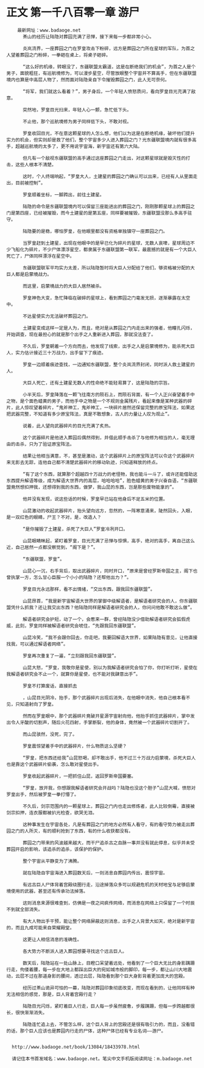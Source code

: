 # 正文 第一千八百零一章 游尸
        最新网址：www.badaoge.net
          茶山的经历让陆隐对葬园充满了忌惮，接下来每一步都非常小心。
      
          炎岚流界，一座葬园之门在罗皇攻击下粉碎，远方是葬园之门所在星球的军队，为首之人望着葬园之门粉碎，一拳砸在桌上，将桌子砸碎。
      
          “这么好的机缘，转眼没了，东疆联盟太霸道，这是在断绝我们的机会”，为首之人是个男子，面貌粗狂，有巡航境修为，可以漫步星空，尽管放眼整个宇宙并不算高手，但在东疆联盟境内也算是中高层人物了，然而面对陆隐亲自下令摧毁葬园之门，此人无可奈何。
      
          “将军，我们就这么看着？”，男子身后，一个年轻人愤怒质问，看向罗皇目光充满了敌意。
      
          突然地，罗皇目光扫来，年轻人心一颤，急忙低下头。
      
          不止他，那个巡航境修为男子同样低下头，不敢对视。
      
          罗皇收回目光，不在意这颗星球的人怎么想，他们以为这是在断绝机缘，破坏他们提升实力的机会，但实则却是救了他们，整个宇宙多少人进入葬园之门？光东疆联盟境内就有很多高手，超越巡航境的太多了，更不用说宇宙海，新宇宙还有第六大陆。
      
          但凡有一个敌视东疆联盟的高手通过这座葬园之门走出，对这颗星球就是毁灭性的打击，这些人根本不清楚。
      
          这时，个人终端响起，“罗皇大人，土建星的葬园之门确认可以出来，已经有人从里面走出，目前被控制”。
      
          罗皇顺着坐标，一脚跨出，前往土建星。
      
          陆隐的命令是东疆联盟境内可以保留三座能进出的葬园之门，刚刚那颗星球上的葬园之门是第四座，已经被摧毁，而今土建星的是第五座，同样要被摧毁，东疆联盟没那么多高手驻守。
      
          陆隐要的是稳，哪怕罗皇，在他眼里都没有资格单独镇守一座葬园之门。
      
          当罗皇赶到土建星，出现在他眼中的是早已化为碎片的星球，无数人哀嚎，星球周边不少飞船化为碎片，不少尸体漂浮星空，都隶属于东疆联盟第一联军，最震撼的就是有一个大巨人死亡了，尸体同样漂浮在星空中。
      
          东疆联盟联军平均实力太差，所以陆隐暂时将大巨人分配给了他们，够资格被分配的大巨人都是启蒙境战力。
      
          而这里，启蒙境战力的大巨人居然被杀。
      
          罗皇神色大变，急忙降临在破碎的星球上，看到葬园之门毫发无损，逐渐暴露在太空中。
      
          不达星使实力无法破坏葬园之门。
      
          土建星变成这样一定是人为，而且，绝对是从葬园之门内走出来的强者，他瞳孔闪烁，开始调查，现在最担心的就是那个出手之人重新进入葬园，那就没法查了。
      
          不久后，罗皇朝着一个方向而去，他发现了线索，出手之人是启蒙境修为，能杀死大巨人，实力估计接近三十万战力，出手留下了痕迹。
      
          罗皇一边顺着痕迹查找，一边通知东疆联盟，整个炎岚流界封闭，同时派人救土建星的人。
      
          大巨人死亡，还有土建星无数人的性命绝不能轻易算了，这是陆隐的宗旨。
      
          小半天后，罗皇降落在一颗飞往南方的陨石上，而陨石背面，有一个人正兴奋望着手中之物，是个面色蜡黄的男子，而他手中之物是一个不规则金属残片，看起来像是某种武器的碎片，此人惊叹望着碎片，“鬼斧神工，鬼斧神工，一块碎片居然还保留完整的原宝阵法，如果这把武器完整，不知道有多少原宝阵法，真是不敢想象，古人的力量让人叹为观止”。
      
          说着，此人望向武器碎片的目光充满了炙热。
      
          这个武器碎片是他进入葬园后偶然得到，并借此顺手击杀了与他修为相当的人，毫无理由的击杀，只为了验证原宝阵法。
      
          结果让他相当满意，不，甚至是激动，这个武器碎片上的原宝阵法可以令这个武器碎片来无影去无踪，连他自己都不清楚武器碎片的移动轨迹，只知道释放的终点。
      
          “有了这个东西，就算那个超越四十万战力的老怪物，我也能斗一斗了，或许还能借助这东西提升解语等级，成为解语大世界内的高层，哈哈哈哈”，脸色蜡黄的男子兴奋自语，“东疆联盟竟然想扣押我，还想得到我的东西，做梦，我山昆的东西，岂是那些废物能拿的”。
      
          他并没有发现，说这些话的时候，罗皇早已站在他身后不足五米的位置。
      
          山昆激动的收起武器碎片，抬头望向远方，忽然的，一阵寒意涌来，陡然回头，入眼，是一双红色的眼睛，尸王？不对，是，改造人？
      
          “是你摧毁了土建星，杀死了大巨人”罗皇冷冽开口。
      
          山昆眼睛眯起，紧盯着罗皇，目光充满了忌惮与惊惧，高手，绝对的高手，离自己这么近，自己居然一点都没察觉到，“阁下是？”。
      
          “东疆联盟，罗皇”。
      
          山昆心一沉，右手背后，取出武器碎片，同时开口，“原来是曾经罗斯帝国之主，阁下也曾执掌一方，怎么甘心臣服一个小小的陆隐？还帮他出力？”。
      
          罗皇目光永远那样，看不出情绪，“交出东西，跟我回东疆联盟”。
      
          山昆昂首，“我是新宇宙解语大世界的掌御中级解语者，是解语者研究会的人，你东疆联盟凭什么抓我？还让我交出东西？他陆隐同样是解语者研究会的人，你问问他敢不敢这么做”。
      
          解语者研究会护短，动了一个，会惹来一群，曾经陆隐没少借助解语者研究会狐假虎威，此刻，罗皇同样被解语者研究会唬住，“先跟我回东疆联盟”。
      
          山昆冷笑，“我不会跟你回去，你走吧，我要回解语大世界，如果陆隐有意见，让他直接找我，可以通过解语者网络”。
      
          罗皇再次重复了一遍，“立刻跟我回东疆联盟”。
      
          山昆大怒，“罗皇，我敬你是星使，别以为我解语者研究会怕了你，你打听打听，星使在我解语者研究会不止一个，就算你是星使，也不能对我肆意出手”。
      
          罗皇不打算废话，直接抓去
      
          ，山昆目光阴冷，抬手，那个武器碎片出现后消失，在他眼中消失，他自己根本看不见，只知道射向了罗皇。
      
          然而在罗皇眼中，那个武器碎片竟破开星源宇宙射向他，他抬手抓住武器碎片，掌中发出令人牙酸的切割声，随后火花四射，手掌断裂，他的身体，竟然被一个武器碎片切割开了。
      
          而山昆骇然，没死，完了。
      
          罗皇震惊望着手中的武器碎片，什么物质这么坚硬？
      
          “罗皇，把东西还给我”山昆怒喝，却不敢出手，他不过三十万战力启蒙境，杀死大巨人也是靠这个武器碎片偷袭，怎么敢对星使出手。
      
          罗皇收起武器碎片，一把抓住山昆，返回罗斯帝国要塞。
      
          “罗皇，放开我，你想跟我解语者研究会开战吗？陆隐也没这个胆子”山昆大喊，愤怒对罗皇出手，然后被罗皇一拳打懵了。
      
          不久后，剑宗范围内的一颗星球上，葬园之门内也走出修炼者，此人比较倒霉，直接被剑宗扣押，连衣服都被扒光检查，欲哭无泪。
      
          这种事发生在宇宙各处，凡是有葬园之门的地方必然有人看守，有的看守势力被走出葬园之门的人所灭，有的顺利抢到了东西，有的什么收获都没有。
      
          葬园之门带来的风波越来越大，而干尸追杀古之血脉一事并没有就此停息，似乎并未受葬园开启的影响，该追杀的追杀，该保护的保护。
      
          整个宇宙从平静变为了沸腾。
      
          就在陆隐自宇宙海进入葬园数天后，一则消息自葬园内传出，震惊宇宙。
      
          有远古巨人尸体背着宫殿绕圈行走，沿途掉落众多可以规避危机的天材地宝与足够启蒙境使用的武器，甚至还有传承功法掉落。
      
          这则消息来源很难查到，仿佛是一夜之间疯传网络，而消息在网络上只保留了一个时辰不到就全部消失。
      
          有大人物出手干预，能让整个网络屏蔽这则消息，出手之人背景大如天，绝对是新宇宙的，而且九成可能来自荣耀殿堂。
      
          这更让人相信消息的准确性。
      
          各大势力不断派人进入葬园想要寻找这个远古巨人。
      
          数天后，陆隐站在一处山脉上，目瞪口呆望着远处，他看到了一个巨大无比的身影蹒跚行走，佝偻着腰，每一步在大地上都踩出巨大的宛如城市般的脚印，每一步，都让山川大地震动，云层不过在那道身影的腰间，透过云层，陆隐看到那个巨大身影背着更加庞大的宫殿。
      
          经历过茶山诡异可怕的一幕，陆隐对葬园印象彻底改变，而现在看到的，让他同样有种无法相信的感觉，那是，巨人背着宫殿行走？
      
          陆隐目光闪烁，紧盯着巨人行走，巨人每一步虽然疲惫，步履蹒跚，但每一步跨越都很长，很快渐渐消失。
      
          陆隐连忙追上去，不管怎么样，这个巨人背上的宫殿还是很有吸引力的，而且，没看错的话，那个巨人应该也是葬园内行走的尸体，这种尸体已经有专业名词——游尸。
      
      
      http://www.badaoge.net/book/13084/18433978.html
      
      请记住本书首发域名：www.badaoge.net。笔尖中文手机版阅读网址：m.badaoge.net